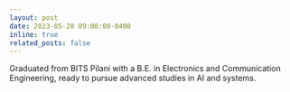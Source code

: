 ```yaml
---
layout: post
date: 2023-05-20 09:00:00-0400
inline: true
related_posts: false
---
```


Graduated from BITS Pilani with a B.E. in Electronics and Communication Engineering, ready to pursue advanced studies in AI and systems.